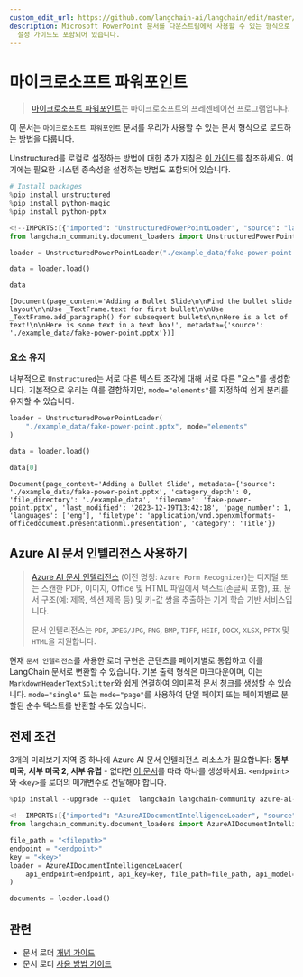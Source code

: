```yaml
---
custom_edit_url: https://github.com/langchain-ai/langchain/edit/master/docs/docs/integrations/document_loaders/microsoft_powerpoint.ipynb
description: Microsoft PowerPoint 문서를 다운스트림에서 사용할 수 있는 형식으로 로드하는 방법을 설명합니다. Unstructured
  설정 가이드도 포함되어 있습니다.
---
```


# 마이크로소프트 파워포인트

> [마이크로소프트 파워포인트](https://en.wikipedia.org/wiki/Microsoft_PowerPoint)는 마이크로소프트의 프레젠테이션 프로그램입니다.

이 문서는 `마이크로소프트 파워포인트` 문서를 우리가 사용할 수 있는 문서 형식으로 로드하는 방법을 다룹니다.

Unstructured를 로컬로 설정하는 방법에 대한 추가 지침은 [이 가이드](/docs/integrations/providers/unstructured/)를 참조하세요. 여기에는 필요한 시스템 종속성을 설정하는 방법도 포함되어 있습니다.

```python
# Install packages
%pip install unstructured
%pip install python-magic
%pip install python-pptx
```


```python
<!--IMPORTS:[{"imported": "UnstructuredPowerPointLoader", "source": "langchain_community.document_loaders", "docs": "https://api.python.langchain.com/en/latest/document_loaders/langchain_community.document_loaders.powerpoint.UnstructuredPowerPointLoader.html", "title": "Microsoft PowerPoint"}]-->
from langchain_community.document_loaders import UnstructuredPowerPointLoader

loader = UnstructuredPowerPointLoader("./example_data/fake-power-point.pptx")

data = loader.load()

data
```


```output
[Document(page_content='Adding a Bullet Slide\n\nFind the bullet slide layout\n\nUse _TextFrame.text for first bullet\n\nUse _TextFrame.add_paragraph() for subsequent bullets\n\nHere is a lot of text!\n\nHere is some text in a text box!', metadata={'source': './example_data/fake-power-point.pptx'})]
```


### 요소 유지

내부적으로 `Unstructured`는 서로 다른 텍스트 조각에 대해 서로 다른 "요소"를 생성합니다. 기본적으로 우리는 이를 결합하지만, `mode="elements"`를 지정하여 쉽게 분리를 유지할 수 있습니다.

```python
loader = UnstructuredPowerPointLoader(
    "./example_data/fake-power-point.pptx", mode="elements"
)

data = loader.load()

data[0]
```


```output
Document(page_content='Adding a Bullet Slide', metadata={'source': './example_data/fake-power-point.pptx', 'category_depth': 0, 'file_directory': './example_data', 'filename': 'fake-power-point.pptx', 'last_modified': '2023-12-19T13:42:18', 'page_number': 1, 'languages': ['eng'], 'filetype': 'application/vnd.openxmlformats-officedocument.presentationml.presentation', 'category': 'Title'})
```


## Azure AI 문서 인텔리전스 사용하기

> [Azure AI 문서 인텔리전스](https://aka.ms/doc-intelligence) (이전 명칭: `Azure Form Recognizer`)는 디지털 또는 스캔한 PDF, 이미지, Office 및 HTML 파일에서 텍스트(손글씨 포함), 표, 문서 구조(예: 제목, 섹션 제목 등) 및 키-값 쌍을 추출하는 기계 학습 기반 서비스입니다.
> 
> 문서 인텔리전스는 `PDF`, `JPEG/JPG`, `PNG`, `BMP`, `TIFF`, `HEIF`, `DOCX`, `XLSX`, `PPTX` 및 `HTML`을 지원합니다.

현재 `문서 인텔리전스`를 사용한 로더 구현은 콘텐츠를 페이지별로 통합하고 이를 LangChain 문서로 변환할 수 있습니다. 기본 출력 형식은 마크다운이며, 이는 `MarkdownHeaderTextSplitter`와 쉽게 연결하여 의미론적 문서 청크를 생성할 수 있습니다. `mode="single"` 또는 `mode="page"`를 사용하여 단일 페이지 또는 페이지별로 분할된 순수 텍스트를 반환할 수도 있습니다.

## 전제 조건

3개의 미리보기 지역 중 하나에 Azure AI 문서 인텔리전스 리소스가 필요합니다: **동부 미국**, **서부 미국 2**, **서부 유럽** - 없다면 [이 문서](https://learn.microsoft.com/azure/ai-services/document-intelligence/create-document-intelligence-resource?view=doc-intel-4.0.0)를 따라 하나를 생성하세요. `<endpoint>`와 `<key>`를 로더의 매개변수로 전달해야 합니다.

```python
%pip install --upgrade --quiet  langchain langchain-community azure-ai-documentintelligence
```


```python
<!--IMPORTS:[{"imported": "AzureAIDocumentIntelligenceLoader", "source": "langchain_community.document_loaders", "docs": "https://api.python.langchain.com/en/latest/document_loaders/langchain_community.document_loaders.doc_intelligence.AzureAIDocumentIntelligenceLoader.html", "title": "Microsoft PowerPoint"}]-->
from langchain_community.document_loaders import AzureAIDocumentIntelligenceLoader

file_path = "<filepath>"
endpoint = "<endpoint>"
key = "<key>"
loader = AzureAIDocumentIntelligenceLoader(
    api_endpoint=endpoint, api_key=key, file_path=file_path, api_model="prebuilt-layout"
)

documents = loader.load()
```


## 관련

- 문서 로더 [개념 가이드](/docs/concepts/#document-loaders)
- 문서 로더 [사용 방법 가이드](/docs/how_to/#document-loaders)